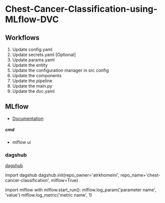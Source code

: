 # Chest-Cancer-Classification-using-MLflow-DVC


## Workflows

1. Update config.yaml
2. Update secrets.yaml [Optional]
3. Update params.yaml
4. Update the entity
5. Update the configuration manager in src config
6. Update the components
7. Update the pipeline 
8. Update the main.py
9. Update the dvc.yaml



## MLflow

- [Documentation](https://mlflow.org/docs/latest/index.html)

##### cmd
- mlflow ui

### dagshub
[dagshub](https://dagshub.com/)

import dagshub
dagshub.init(repo_owner='atrkhomeini', repo_name='chest-cancer-classification', mlflow=True)

import mlflow
with mlflow.start_run():
  mlflow.log_param('parameter name', 'value')
  mlflow.log_metric('metric name', 1)
